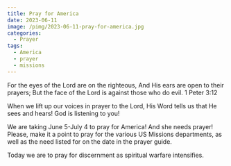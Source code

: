 ```yaml
---
title: Pray for America
date: 2023-06-11
image: /pimg/2023-06-11-pray-for-america.jpg
categories:
  - Prayer
tags:
  - America
  - prayer
  - missions
---
```


<p data-block-key="jt8rk">For the eyes of the Lord are on the righteous, And His ears are open to their prayers; But the face of the Lord is against those who do evil.  1 Peter 3:12</p><p data-block-key="anmcq">When we lift up our voices in prayer to the Lord, His Word tells us that He sees and hears! God is listening to you!</p><p data-block-key="abq6v">We are taking June 5-July 4 to pray for America! And she needs prayer! Please, make it a point to pray for the various US Missions departments, as well as the need listed for on the date in the prayer guide.</p><p data-block-key="55fp2">Today we are to pray for discernment as spiritual warfare intensifies.</p>


